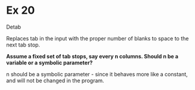 # Ex 20

Detab

Replaces tab in the input with the proper number of blanks to space to the next tab stop.

__Assume a fixed set of tab stops, say every n columns. Should n be a variable or a symbolic parameter?__

n should be a symbolic parameter - since it behaves more like a constant, and will not be changed in the program.